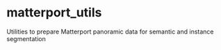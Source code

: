 # matterport_utils
Utilities to prepare Matterport panoramic data for semantic and instance segmentation
